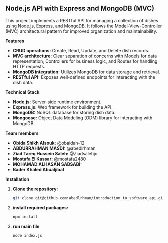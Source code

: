 ## Node.js API with Express and MongoDB (MVC)

This project implements a RESTful API for managing a collection of dishes using Node.js, Express, and MongoDB. It follows the Model-View-Controller (MVC) architectural pattern for improved organization and maintainability.

**Features**

- **CRUD operations:** Create, Read, Update, and Delete dish records.
- **MVC architecture:** Clear separation of concerns with Models for data representation, Controllers for business logic, and Routes for handling HTTP requests.
- **MongoDB integration:** Utilizes MongoDB for data storage and retrieval.
- **RESTful API:** Exposes well-defined endpoints for interacting with the dish data.

**Technical Stack**

- **Node.js:** Server-side runtime environment.
- **Express.js:** Web framework for building the API.
- **MongoDB:** NoSQL database for storing dish data.
- **Mongoose:** Object Data Modeling (ODM) library for interacting with MongoDB.

**Team members**

- **Obida Shikh Alsouk:** @obaidah-12
- **ABDURRAHMAN MASDI:** @abedlrhman
- **Ziad Tareq Hussein Saleh:** @Ziadsalehjo
- **Mostafa El Kassar:** @mostafa2480
- **MOHAMAD ALHASAN SABSABİ:**
- **Bader Khaled Abualjibat**


**Installation**

1. **Clone the repository:**

   ```bash
   git clone git@github.com:abedlrhman/introduction_to_software_api.git

2. **install required packages:**
   ```bash
   npm install

3. **run main file**
   ```bash
   node index.js
